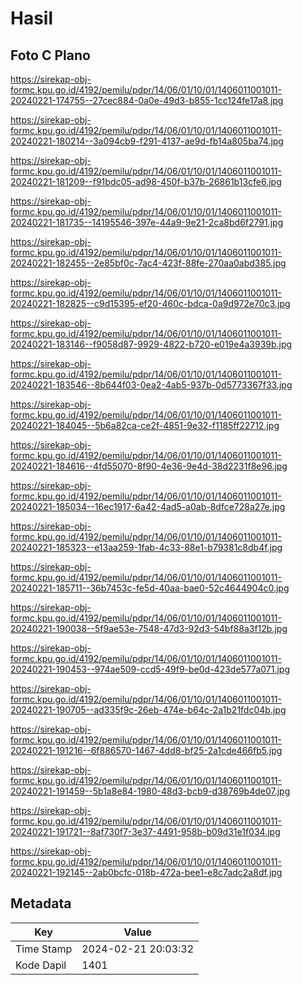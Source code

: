 # Hasil

## Foto C Plano

https://sirekap-obj-formc.kpu.go.id/4192/pemilu/pdpr/14/06/01/10/01/1406011001011-20240221-174755--27cec884-0a0e-49d3-b855-1cc124fe17a8.jpg

https://sirekap-obj-formc.kpu.go.id/4192/pemilu/pdpr/14/06/01/10/01/1406011001011-20240221-180214--3a094cb9-f291-4137-ae9d-fb14a805ba74.jpg

https://sirekap-obj-formc.kpu.go.id/4192/pemilu/pdpr/14/06/01/10/01/1406011001011-20240221-181209--f91bdc05-ad98-450f-b37b-26861b13cfe6.jpg

https://sirekap-obj-formc.kpu.go.id/4192/pemilu/pdpr/14/06/01/10/01/1406011001011-20240221-181735--14195546-397e-44a9-9e21-2ca8bd6f2791.jpg

https://sirekap-obj-formc.kpu.go.id/4192/pemilu/pdpr/14/06/01/10/01/1406011001011-20240221-182455--2e85bf0c-7ac4-423f-88fe-270aa0abd385.jpg

https://sirekap-obj-formc.kpu.go.id/4192/pemilu/pdpr/14/06/01/10/01/1406011001011-20240221-182825--c9d15395-ef20-460c-bdca-0a9d972e70c3.jpg

https://sirekap-obj-formc.kpu.go.id/4192/pemilu/pdpr/14/06/01/10/01/1406011001011-20240221-183146--f9058d87-9929-4822-b720-e019e4a3939b.jpg

https://sirekap-obj-formc.kpu.go.id/4192/pemilu/pdpr/14/06/01/10/01/1406011001011-20240221-183546--8b644f03-0ea2-4ab5-937b-0d5773367f33.jpg

https://sirekap-obj-formc.kpu.go.id/4192/pemilu/pdpr/14/06/01/10/01/1406011001011-20240221-184045--5b6a82ca-ce2f-4851-9e32-f1185ff22712.jpg

https://sirekap-obj-formc.kpu.go.id/4192/pemilu/pdpr/14/06/01/10/01/1406011001011-20240221-184616--4fd55070-8f90-4e36-9e4d-38d2231f8e96.jpg

https://sirekap-obj-formc.kpu.go.id/4192/pemilu/pdpr/14/06/01/10/01/1406011001011-20240221-185034--16ec1917-6a42-4ad5-a0ab-8dfce728a27e.jpg

https://sirekap-obj-formc.kpu.go.id/4192/pemilu/pdpr/14/06/01/10/01/1406011001011-20240221-185323--e13aa259-1fab-4c33-88e1-b79381c8db4f.jpg

https://sirekap-obj-formc.kpu.go.id/4192/pemilu/pdpr/14/06/01/10/01/1406011001011-20240221-185711--36b7453c-fe5d-40aa-bae0-52c4644904c0.jpg

https://sirekap-obj-formc.kpu.go.id/4192/pemilu/pdpr/14/06/01/10/01/1406011001011-20240221-190038--5f9ae53e-7548-47d3-92d3-54bf88a3f12b.jpg

https://sirekap-obj-formc.kpu.go.id/4192/pemilu/pdpr/14/06/01/10/01/1406011001011-20240221-190453--974ae509-ccd5-49f9-be0d-423de577a071.jpg

https://sirekap-obj-formc.kpu.go.id/4192/pemilu/pdpr/14/06/01/10/01/1406011001011-20240221-190705--ad335f9c-26eb-474e-b64c-2a1b21fdc04b.jpg

https://sirekap-obj-formc.kpu.go.id/4192/pemilu/pdpr/14/06/01/10/01/1406011001011-20240221-191216--6f886570-1467-4dd8-bf25-2a1cde466fb5.jpg

https://sirekap-obj-formc.kpu.go.id/4192/pemilu/pdpr/14/06/01/10/01/1406011001011-20240221-191459--5b1a8e84-1980-48d3-bcb9-d38769b4de07.jpg

https://sirekap-obj-formc.kpu.go.id/4192/pemilu/pdpr/14/06/01/10/01/1406011001011-20240221-191721--8af730f7-3e37-4491-958b-b09d31e1f034.jpg

https://sirekap-obj-formc.kpu.go.id/4192/pemilu/pdpr/14/06/01/10/01/1406011001011-20240221-192145--2ab0bcfc-018b-472a-bee1-e8c7adc2a8df.jpg


## Metadata

| Key        | Value               |
| ---------- | ------------------- |
| Time Stamp | 2024-02-21 20:03:32 |
| Kode Dapil | 1401                |



